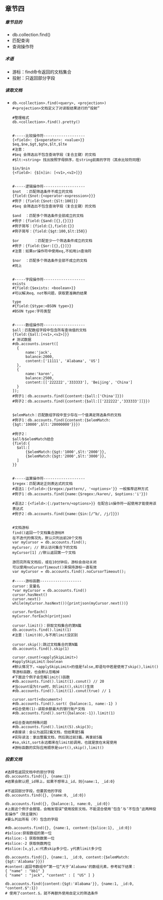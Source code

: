 ## 章节四

##### 章节目的

- db.collection.find()
- 匹配查询
- 查询操作符

##### 术语

- 游标：find命令返回的文档集合
- 投射：只返回部分字段

##### 读取文档

- ```
  db.<collection>.find(<query>, <projection>)
  #<projection>文档定义了对读取结果进行的“投射”
  
  #整理格式
  db.<collection>.find().pretty()
  
  
  #-----比较操作符-------------------
  {<field>: {$<operator>: <value>}}
  $eq,$ne,$gt,$gte,$lt,$lte
  #注意：
  #$eq 会筛选出不包含查询字段（复合主键）的文档
  #$lt:<string> 找出按照字母排序，在string前面的字符（其余比较符同理）
  
  $in/$nin
  {<field>: {$[n]in: [<v1>,<v2>]}}
  
  
  #-----逻辑操作符-------------------
  $not	：匹配筛选条件不成立的文档
  {field:{$not:{<operator-expression>}}}
  #例子：{field:{$not:{$lt:100}}}
  #$eq 会筛选出不包含查询字段（复合主键）的文档
  
  $and	：匹配多个筛选条件全部成立的文档
  #例子：{field:{$and:[{},{}]}}
  #例子简写：{field:{},field:{}}
  #例子简写：{field:{$gt:100,$lt:150}}
  
  $or		：匹配至少一个筛选条件成立的文档
  #例子：{field:{$or:[{},{}]}}
  #注意：如果or操作符中使用eq,不如用in查询符
  
  $nor	：匹配多个筛选条件全部不成立的文档
  #同上
  
  
  #-----字段操作符-------------------
  exists
  #{field:{$exists: <boolean>}}
  #可以解决eq、not等问题，获取更准确的结果
  
  type
  #{field:{$type:<BSON type>}}
  #BSON type:字符类型
  
  
  #-----数组操作符-------------------
  $all：匹配数组字段中包含所有查询值的文档
  {field:{$all:[<v1>,<v2>]}}
  # 测试数据
  #db.accounts.insert([
  	{
  		name:'jack',
  		balance:2000,
  		content:['11111', 'Alabama', 'US']
  	},
  	{
  		name:'karen',
  		balance:2500,
  		content:[['222222','333333'], 'Beijing', 'China']
  	}
  ]);
  #例子1：db.accounts.find({content:{$all:['China']}})
  #例子2：db.accounts.find({content:{$all:[['222222','333333']]}})
  
  
  $elemMatch：匹配数组字段中至少存在一个值满足筛选条件的文档
  #例子1：db.accounts.find({content:{$elemMatch:{$gt:'10000',$lt:'20000000'}}})
  
  #例子2：
  $all与$elemMatch结合
  {field:{
  	$all:[
  		{$elemMatch:{$gt:'1000',$lt:'2000'}},
  		{$elemMatch:{$gt:'2000',$lt:'3000'}},
  	]
  }}
  
  
  #-----运算操作符-------------------
  $regex：匹配满足正则表达式的文档
  #语法1：{<field>:{$regex:/pattern/, '<options>'}} 一般推荐这种方式
  #例子1：db.accounts.find({name:{$regex:/karen/, $options:'i'}})
  
  #语法2：{<field>:{:/pattern/<options>}} 在配合in操作符一起使用才能使用该表达式
  #例子2：db.accounts.find({name:{$in:[/^b/, /j/]}})
  
  
  #文档游标
  find()返回一个文档集合游标M
  在不迭代的情况先，默认只列出前20个文档
  var myCursor = db.accounts.find();
  myCursor; // 默认访问集合下的文档
  myCursor[1] //默认返回第一个文档
  
  游历完所有文档后，或在10分钟后，游标会自动关闭
  可以使用noCursorTimeout()来保持游标一直有效
  var myCursor = db.accounts.find().noCursorTimeout();
  
  #-----游标函数-------------------
  cursor：变量名
  *var myCursor = db.accounts.find()
  cursor.hasNext()
  cursor.next()
  while(myCursor.hasNext()){printjson(myCursor.next())}
  
  cursor.forEach()
  myCursor.forEach(printjson)
  
  cursor.limit()：获取文档集合的第N篇
  db.accounts.find().limit(1)
  #注意：limit(0),与不用limit没区别
  
  cursor.skip():跳过文档集合的第N篇
  db.accounts.find().skip(1)
  
  cursor.count(<applySkipLimit>)
  #applySkipLimit:boolean
  #默认情况下，<applySkipLimit>的值是false,即语句中若是使用了skip(),limit()等游标函数，也会默认忽略掉
  #下面这个例子会忽略limit()函数
  #db.accounts.find().limit(1).conut() // 20
  #当count设为true时，则limit(),skit()生效
  #db.accounts.find().limit(1).conut(true) // 1
  
  cursor.sort(<document>)
  #db.accounts.find().sort( {balance:1, name:-1} )
  #综合使用(1)-读取余额最大的银行账户文档
  #db.accounts.find().sort({balance:-1}).limit(1)
  
  #综合查询的特殊问题
  #db.accounts.find().limit(5).skip(3);
  #直接读：会认为返回2篇文档，但结果是5篇
  #实际读法：拿出整篇文档，然后跳过前3篇，再拿前5篇
  #so,skit,sort永远都来在limit前调用，也就是放在末尾使用
  #游标函数的实际应用顺序是sort(),skip(),limit()
  ```

##### 投影文档

```
#选择性返回文档中的部分字段
db.accounts.find({}, {name:1})
#结果会默认把_id带上，如果不想带上_id，则{name:1, _id:0}

#不返回部分字段，但要其他的字段
db.accounts.find({}, {name:0, _id:0})

db.accounts.find({}, {balance:1, name:0, _id:0})
#上面这个例子会报错，会触发错误“使用投影文档，不能混合使用‘包含’与‘不包含‘这两种投影操作”（除主键外）
#要么列出所有（不）包含的字段

#db.accounts.find({}, {name:1, content:{$slice:1}, _id:0})
#$slice:获取数组的第一位
#$slice:-1 获取倒数第一位
#$slice:-2 获取倒数两位
#$slice:[x,y],x:代表skip多少位，y代表limit多少位 

db.accounts.find({}, {name:1, _id:0, content:{$elemMatch:{$gt:'Alabama'}}})
#content:返回书数组中“第一位“大于’Alabama'的数组元素，参考如下结果：
{ "name" : "bb1" }
{ "name" : "jack", "content" : [ "US" ] }

db.accounts.find({content:{$gt:'Alabama'}}, {name:1, _id:0, "content.$":1}) 
# 使用了content.$，就不再额外使用自定义的筛选条件

```

